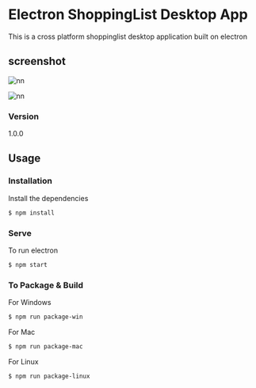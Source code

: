 # Electron ShoppingList Desktop App

This is a cross platform shoppinglist desktop application built on electron

## screenshot

![nn](https://user-images.githubusercontent.com/12325386/30736976-70fdecd2-9fb7-11e7-82a9-078d822e251e.JPG)


![nn](https://user-images.githubusercontent.com/12325386/30737004-916cec52-9fb7-11e7-9ed3-1e8b963fc635.JPG)


### Version
1.0.0

## Usage

### Installation

Install the dependencies

```sh
$ npm install
```

### Serve
To run electron

```sh
$ npm start
```

### To Package & Build

For Windows

```sh
$ npm run package-win
```

For Mac

```sh
$ npm run package-mac
```

For Linux

```sh
$ npm run package-linux
```
